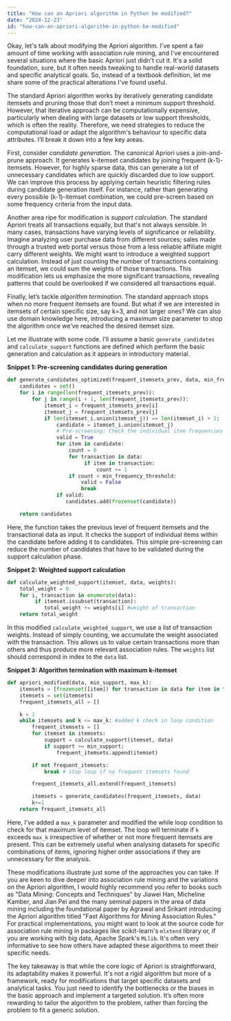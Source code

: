 ```yaml
---
title: "How can an Apriori algorithm in Python be modified?"
date: "2024-12-23"
id: "how-can-an-apriori-algorithm-in-python-be-modified"
---
```


Okay, let's talk about modifying the Apriori algorithm. I've spent a fair amount of time working with association rule mining, and I've encountered several situations where the basic Apriori just didn't cut it. It's a solid foundation, sure, but it often needs tweaking to handle real-world datasets and specific analytical goals. So, instead of a textbook definition, let me share some of the practical alterations I've found useful.

The standard Apriori algorithm works by iteratively generating candidate itemsets and pruning those that don’t meet a minimum support threshold. However, that iterative approach can be computationally expensive, particularly when dealing with large datasets or low support thresholds, which is often the reality. Therefore, we need strategies to reduce the computational load or adapt the algorithm's behaviour to specific data attributes. I’ll break it down into a few key areas.

First, consider *candidate generation*. The canonical Apriori uses a join-and-prune approach. It generates k-itemset candidates by joining frequent (k-1)-itemsets. However, for highly sparse data, this can generate a lot of unnecessary candidates which are quickly discarded due to low support. We can improve this process by applying certain heuristic filtering rules during candidate generation itself. For instance, rather than generating every possible (k-1)-itemset combination, we could pre-screen based on some frequency criteria from the input data.

Another area ripe for modification is *support calculation*. The standard Apriori treats all transactions equally, but that's not always sensible. In many cases, transactions have varying levels of significance or reliability. Imagine analyzing user purchase data from different sources; sales made through a trusted web portal versus those from a less reliable affiliate might carry different weights. We might want to introduce a weighted support calculation. Instead of just counting the number of transactions containing an itemset, we could sum the weights of those transactions. This modification lets us emphasize the more significant transactions, revealing patterns that could be overlooked if we considered all transactions equal.

Finally, let’s tackle *algorithm termination*. The standard approach stops when no more frequent itemsets are found. But what if we are interested in itemsets of certain specific size, say k=3, and not larger ones? We can also use domain knowledge here, introducing a maximum size parameter to stop the algorithm once we’ve reached the desired itemset size.

Let me illustrate with some code. I’ll assume a basic `generate_candidates` and `calculate_support` functions are defined which perform the basic generation and calculation as it appears in introductory material.

**Snippet 1: Pre-screening candidates during generation**

```python
def generate_candidates_optimized(frequent_itemsets_prev, data, min_frequency_threshold):
    candidates = set()
    for i in range(len(frequent_itemsets_prev)):
        for j in range(i + 1, len(frequent_itemsets_prev)):
            itemset_i = frequent_itemsets_prev[i]
            itemset_j = frequent_itemsets_prev[j]
            if len(itemset_i.union(itemset_j)) == len(itemset_i) + 1:
                candidate = itemset_i.union(itemset_j)
                # Pre-screening: Check the individual item frequencies
                valid = True
                for item in candidate:
                    count = 0
                    for transaction in data:
                         if item in transaction:
                             count += 1
                    if count < min_frequency_threshold:
                        valid = False
                        break
                if valid:
                   candidates.add(frozenset(candidate))

    return candidates
```

Here, the function takes the previous level of frequent itemsets and the transactional data as input. It checks the support of individual items within the candidate before adding it to candidates. This simple pre-screening can reduce the number of candidates that have to be validated during the support calculation phase.

**Snippet 2: Weighted support calculation**

```python
def calculate_weighted_support(itemset, data, weights):
    total_weight = 0
    for i, transaction in enumerate(data):
         if itemset.issubset(transaction):
            total_weight += weights[i] #weight of transaction
    return total_weight
```

In this modified `calculate_weighted_support`, we use a list of transaction weights. Instead of simply counting, we accumulate the weight associated with the transaction. This allows us to value certain transactions more than others and thus produce more relevant association rules. The `weights` list should correspond in index to the `data` list.

**Snippet 3: Algorithm termination with maximum k-itemset**

```python
def apriori_modified(data, min_support, max_k):
    itemsets = [frozenset([item]) for transaction in data for item in transaction] # initial 1-itemsets
    itemsets = set(itemsets)
    frequent_itemsets_all = []

    k = 1
    while itemsets and k <= max_k: #added k check in loop condition
        frequent_itemsets = []
        for itemset in itemsets:
            support = calculate_support(itemset, data)
            if support >= min_support:
                frequent_itemsets.append(itemset)

        if not frequent_itemsets:
            break # stop loop if no frequent itemsets found

        frequent_itemsets_all.extend(frequent_itemsets)

        itemsets = generate_candidates(frequent_itemsets, data)
        k+=1
    return frequent_itemsets_all
```

Here, I've added a `max_k` parameter and modified the while loop condition to check for that maximum level of itemset. The loop will terminate if `k` exceeds `max_k` irrespective of whether or not more frequent itemsets are present. This can be extremely useful when analysing datasets for specific combinations of items, ignoring higher order associations if they are unnecessary for the analysis.

These modifications illustrate just some of the approaches you can take. If you are keen to dive deeper into association rule mining and the variations on the Apriori algorithm, I would highly recommend you refer to books such as "Data Mining: Concepts and Techniques" by Jiawei Han, Micheline Kamber, and Jian Pei and the many seminal papers in the area of data mining including the foundational paper by Agrawal and Srikant introducing the Apriori algorithm titled "Fast Algorithms for Mining Association Rules." For practical implementations, you might want to look at the source code for association rule mining in packages like scikit-learn's `mlxtend` library or, if you are working with big data, Apache Spark's `MLlib`. It's often very informative to see how others have adapted these algorithms to meet their specific needs.

The key takeaway is that while the core logic of Apriori is straightforward, its adaptability makes it powerful. It's not a rigid algorithm but more of a framework, ready for modifications that target specific datasets and analytical tasks. You just need to identify the bottlenecks or the biases in the basic approach and implement a targeted solution. It’s often more rewarding to tailor the algorithm to the problem, rather than forcing the problem to fit a generic solution.
